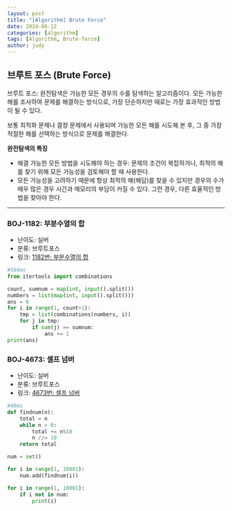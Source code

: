 ```yaml
---
layout: post
title: "[Algorithm] Brute Force"
date: 2024-06-12
categories: [algorithm]
tags: [Algorithm, Brute-force]
author: judy
---
```


## 브루트 포스 (Brute Force)

브루트 포스: 완전탐색은 가능한 모든 경우의 수를 탐색하는 알고리즘이다. 모든 가능한 해를 조사하여 문제를 해결하는 방식으로, 가장 단순하지만 때로는 가장 효과적인 방법이 될 수 있다. 

보통 최적화 문제나 결정 문제에서 사용되며 가능한 모든 해를 시도해 본 후, 그 중 가장 적절한 해를 선택하는 방식으로 문제를 해결한다.

**완전탐색의 특징**
- 해결 가능한 모든 방법을 시도해야 하는 경우: 문제의 조건이 복잡하거나, 최적의 해를 찾기 위해 모든 가능성을 검토해야 할 때 사용한다.
- 모든 가능성을 고려하기 때문에 항상 최적의 해(해답)를 찾을 수 있지만 경우의 수가 매우 많은 경우 시간과 메모리의 부담이 커질 수 있다. 그런 경우, 다른 효율적인 방법을 찾아야 한다.


----

### BOJ-1182: 부분수열의 합

- 난이도: 실버
- 분류: 브루트포스
- 링크: [1182번: 부분수열의 합](https://www.acmicpc.net/problem/1182)


```python
#504ms
from itertools import combinations 

count, sumnum = map(int, input().split())
numbers = list(map(int, input().split()))
ans = 0
for i in range(1, count+1):
    tmp = list(combinations(numbers, i))
    for j in tmp:
        if sum(j) == sumnum:
            ans += 1
print(ans)

```

### BOJ-4673: 셀프 넘버

- 난이도: 실버
- 분류: 브루트포스
- 링크: [4673번: 셀프 넘버](https://www.acmicpc.net/problem/4673)


```python
#48ms
def findnum(n):
    total = n
    while n > 0:
        total += n%10
        n //= 10
    return total

num = set()

for i in range(1, 10001):
    num.add(findnum(i))

for i in range(1, 10001):
    if i not in num:
        print(i)
```
